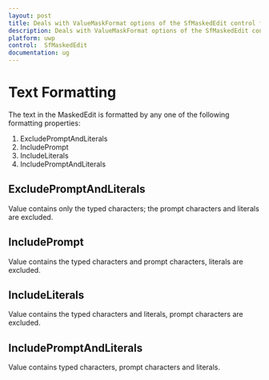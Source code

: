 ```yaml
---
layout: post
title: Deals with ValueMaskFormat options of the SfMaskedEdit control for UWP
description: Deals with ValueMaskFormat options of the SfMaskedEdit control for UWP
platform: uwp
control:  SfMaskedEdit
documentation: ug
---
```


# Text Formatting 

The text in the MaskedEdit is formatted by any one of the following formatting properties: 

1.	ExcludePromptAndLiterals
2.	IncludePrompt
3.	IncludeLiterals
4.	IncludePromptAndLiterals

## ExcludePromptAndLiterals
Value contains only the typed characters; the prompt characters and literals are excluded.

## IncludePrompt
Value contains the typed characters and prompt characters, literals are excluded.

## IncludeLiterals
Value contains the typed characters and literals, prompt characters are excluded.

## IncludePromptAndLiterals
Value contains typed characters, prompt characters and literals.
